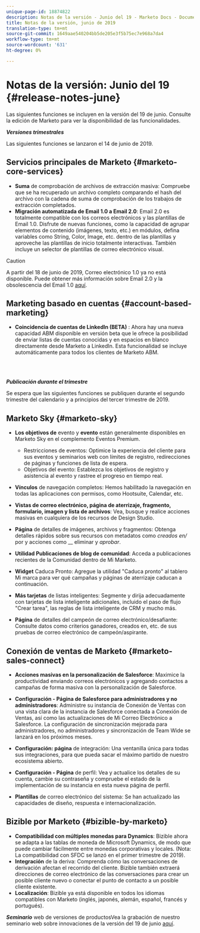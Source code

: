 ```yaml
---
unique-page-id: 18874822
description: Notas de la versión - Junio del 19 - Marketo Docs - Documentación del producto
title: Notas de la versión, junio de 2019
translation-type: tm+mt
source-git-commit: 1649aae540204bb5de205e3f5b75ec7e968a7da4
workflow-type: tm+mt
source-wordcount: '631'
ht-degree: 0%

---
```



# Notas de la versión: Junio del 19 {#release-notes-june}

Las siguientes funciones se incluyen en la versión del 19 de junio. Consulte la edición de Marketo para ver la disponibilidad de las funcionalidades.

**_Versiones trimestrales_**

Las siguientes funciones se lanzaron el 14 de junio de 2019.

## Servicios principales de Marketo {#marketo-core-services}

* **Suma** de comprobación de archivos de extracción masiva: Compruebe que se ha recuperado un archivo completo comparando el hash del archivo con la cadena de suma de comprobación de los trabajos de extracción completados.
* **Migración automatizada de Email 1.0 a Email 2.0**: Email 2.0 es totalmente compatible con los correos electrónicos y las plantillas de Email 1.0. Disfrute de nuevas funciones, como la capacidad de agrupar elementos de contenido (imágenes, texto, etc.) en módulos, defina variables como String, Color, Image, etc. dentro de las plantillas y aproveche las plantillas de inicio totalmente interactivas. También incluye un selector de plantillas de correo electrónico visual.

>[!CAUTION]
>
>A partir del 18 de junio de 2019, Correo electrónico 1.0 ya no está disponible. Puede obtener más información sobre Email 2.0 y la obsolescencia del Email 1.0 [aquí](https://nation.marketo.com/docs/DOC-7038).

## Marketing basado en cuentas {#account-based-marketing}

* **Coincidencia de cuentas de LinkedIn (BETA)** : Ahora hay una nueva capacidad ABM disponible en versión beta que le ofrece la posibilidad de enviar listas de cuentas conocidas y en espacios en blanco directamente desde Marketo a LinkedIn. Esta funcionalidad se incluye automáticamente para todos los clientes de Marketo ABM.

<br> 

**_Publicación durante el trimestre_**

Se espera que las siguientes funciones se publiquen durante el segundo trimestre del calendario y a principios del tercer trimestre de 2019.

## Marketo Sky {#marketo-sky}

* **Los objetivos de** evento y  **evento** están generalmente disponibles en Marketo Sky en el complemento Eventos Premium.

   * Restricciones de eventos: Optimice la experiencia del cliente para sus eventos y seminarios web con límites de registro, redirecciones de páginas y funciones de lista de espera.
   * Objetivos del evento: Establezca los objetivos de registro y asistencia al evento y rastree el progreso en tiempo real.

* **Vínculos** de navegación completos: Hemos habilitado la navegación en todas las aplicaciones con permisos, como Hootsuite, Calendar, etc.
* **Vistas de correo electrónico, página de aterrizaje, fragmento, formulario, imagen y lista de archivos**: Vea, busque y realice acciones masivas en cualquiera de los recursos de Design Studio.
* **Página** de detalles de imágenes, archivos y fragmentos: Obtenga detalles rápidos sobre sus recursos con metadatos como  _creados en/_ por y acciones como  __ eliminar y  _aprobar_.
* **Utilidad Publicaciones de blog de comunidad**: Acceda a publicaciones recientes de la Comunidad dentro de Mi Marketo.
* **Widget** Caduca Pronto: Agregue la utilidad &quot;Caduca pronto&quot; al tablero Mi marca para ver qué campañas y páginas de aterrizaje caducan a continuación.
* **Más tarjetas** de listas inteligentes: Segmente y dirija adecuadamente con tarjetas de lista inteligente adicionales, incluido el paso de flujo &quot;Crear tarea&quot;, las reglas de lista inteligente de CRM y mucho más.
* **Página** de detalles del campeón de correo electrónico/desafiante: Consulte datos como criterios ganadores, creados en, etc. de sus pruebas de correo electrónico de campeón/aspirante.

## Conexión de ventas de Marketo {#marketo-sales-connect}

* **Acciones masivas en la personalización de Salesforce**: Maximice la productividad enviando correos electrónicos y agregando contactos a campañas de forma masiva con la personalización de Salesforce.
* **Configuración - Página de Salesforce para administradores y no administradores**: Administre su instancia de Conexión de Ventas con una vista clara de la instancia de Salesforce conectada a Conexión de Ventas, así como las actualizaciones de Mi Correo Electrónico a Salesforce. La configuración de sincronización mejorada para administradores, no administradores y sincronización de Team Wide se lanzará en los próximos meses.
* **Configuración: página** de integración: Una ventanilla única para todas sus integraciones, para que pueda sacar el máximo partido de nuestro ecosistema abierto.
* **Configuración - Página** de perfil: Vea y actualice los detalles de su cuenta, cambie su contraseña y compruebe el estado de la implementación de su instancia en esta nueva página de perfil.

* **Plantillas** de correo electrónico del sistema: Se han actualizado las capacidades de diseño, respuesta e internacionalización.

## Bizible por Marketo {#bizible-by-marketo}

* **Compatibilidad con múltiples monedas para Dynamics**: Bizible ahora se adapta a las tablas de moneda de Microsoft Dynamics, de modo que puede cambiar fácilmente entre monedas corporativas y locales. (Nota: La compatibilidad con SFDC se lanzó en el primer trimestre de 2019).
* **Integración** de la deriva: Comprenda cómo las conversaciones de derivación afectan el recorrido del cliente. Bizible también extraerá direcciones de correo electrónico de las conversaciones para crear un posible cliente nuevo o conectar el punto de contacto a un posible cliente existente.
* **Localización**: Bizible ya está disponible en todos los idiomas compatibles con Marketo (inglés, japonés, alemán, español, francés y portugués).

***Seminario*** web de versiones de productosVea la grabación de nuestro seminario web sobre innovaciones de la versión del 19 de junio  [aquí](https://engage.marketo.com/Marketo-June-Product-Release-2019-On-Demand.html).
